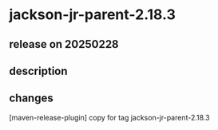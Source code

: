 # jackson-jr-parent-2.18.3

## release on 20250228

## description

## changes

[maven-release-plugin] copy for tag jackson-jr-parent-2.18.3

